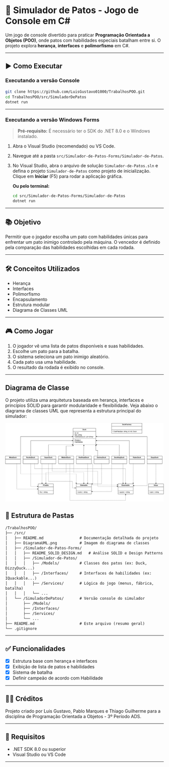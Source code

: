 # 🦆 Simulador de Patos - Jogo de Console em C#

Um jogo de console divertido para praticar **Programação Orientada a Objetos (POO)**, onde patos com habilidades especiais batalham entre si. O projeto explora **herança**, **interfaces** e **polimorfismo** em C#.

---

## ▶️ Como Executar

### Executando a versão Console

```bash
git clone https://github.com/LuisGustavo01000/TrabalhosPOO.git
cd TrabalhosPOO/src/SimuladorDePatos
dotnet run
```

---

### Executando a versão Windows Forms

> **Pré-requisito:** É necessário ter o SDK do .NET 8.0 e o Windows instalado.

1. Abra o Visual Studio (recomendado) ou VS Code.
2. Navegue até a pasta `src/Simulador-de-Patos-Forms/Simulador-de-Patos`.
3. No Visual Studio, abra o arquivo de solução `Simulador-de-Patos.sln` e defina o projeto `Simulador-de-Patos` como projeto de inicialização. Clique em **Iniciar** (F5) para rodar a aplicação gráfica.

   **Ou pelo terminal:**

   ```bash
   cd src/Simulador-de-Patos-Forms/Simulador-de-Patos
   dotnet run
   ```

---


## 📚 Objetivo

Permitir que o jogador escolha um pato com habilidades únicas para enfrentar um pato inimigo controlado pela máquina. O vencedor é definido pela comparação das habilidades escolhidas em cada rodada.

---

## 🛠️ Conceitos Utilizados

- Herança
- Interfaces
- Polimorfismo
- Encapsulamento
- Estrutura modular
- Diagrama de Classes UML

---

## 🎮 Como Jogar

1. O jogador vê uma lista de patos disponíveis e suas habilidades.
2. Escolhe um pato para a batalha.
3. O sistema seleciona um pato inimigo aleatório.
4. Cada pato usa uma habilidade.
5. O resultado da rodada é exibido no console.

---

## Diagrama de Classe

O projeto utiliza uma arquitetura baseada em herança, interfaces e princípios SOLID para garantir modularidade e flexibilidade. Veja abaixo o diagrama de classes UML que representa a estrutura principal do simulador:

![Diagrama de Classe](src/DiagramaUML.png)

## 📁 Estrutura de Pastas

```plaintext
/TrabalhosPOO/
├── /src/
│   ├── README.md                # Documentação detalhada do projeto
│   ├── DiagramaUML.png          # Imagem do diagrama de classes
│   ├── /Simulador-de-Patos-Forms/
│   │   ├── README_SOLID_DESIGN.md   # Análise SOLID e Design Patterns
│   │   ├── /Simulador-de-Patos/
│   │   │   ├── /Models/         # Classes dos patos (ex: Duck, DizzyDuck...)
│   │   │   ├── /Interfaces/     # Interfaces de habilidades (ex: IQuackable...)
│   │   │   ├── /Services/       # Lógica do jogo (menus, fábrica, batalha)
│   │   │   └── ...
│   └── /SimuladorDePatos/       # Versão console do simulador
│       ├── /Models/
│       ├── /Interfaces/
│       ├── /Services/
│       └── ...
├── README.md                    # Este arquivo (resumo geral)
└── .gitignore
```

---

## ✅ Funcionalidades

- [x] Estrutura base com herança e interfaces
- [x] Exibição de lista de patos e habilidades
- [x] Sistema de batalha
- [x] Definir campeão de acordo com Habilidade

---

## 👨‍💻 Créditos

Projeto criado por Luis Gustavo, Pablo Marques e Thiago Guilherme para a disciplina de Programação Orientada a Objetos - 3º Período ADS.

---

## 🚀 Requisitos

- .NET SDK 8.0 ou superior
- Visual Studio ou VS Code

---



